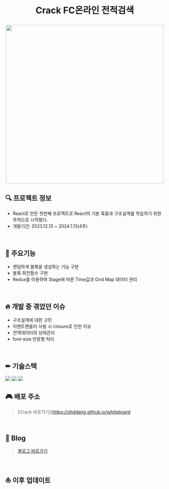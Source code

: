 # <p align="center">Crack FC온라인 전적검색</p>

<p align="center"><img src="https://github.com/ohddang/crack/assets/68732996/002a75dc-52db-4787-84e4-941e0533b15b" width="500" /></p>


## 🔍 프로젝트 정보
* React로 만든 첫번째 프로젝트로 React의 기본 훅들과 구조설계를 학습하기 위한 목적으로 시작했다.  
* 개발기간: 2023.12.13 ~ 2024.1.13(4주)
<br/>

## 📖 주요기능
* 랜덤하게 블록을 생성하는 기능 구현  
* 블록 회전함수 구현  
* Redux를 이용하여 Stage에 따른 Time값과 Grid Map 데이터 관리  
<br/>

## 🔥 개발 중 겪었던 이슈
* 구조설계에 대한 고민
* 이벤트핸들러 사용 시 closure로 인한 이슈
* 전역데이터의 상태관리
* font-size 반응형 처리
<br/>

## ✏ 기술스택
<img src="https://img.shields.io/badge/typescript-F7DF1E?style=for-the-badge&logo=typescript&logoColor=black"> <img src="https://img.shields.io/badge/tailwindcss-1572B6?style=for-the-badge&logo=tailwindcss&logoColor=white"> <img src="https://img.shields.io/badge/next-black?style=for-the-badge&logo=nextdojs&logoColor=61DAFB"> 
<br/>

## 🎮 배포 주소
> [Crack 바로가기](https://ohddang.github.io/whiteboard  
<br/>

## 📝 Blog
>[블로그 바로가기](https://nth-challenge.tistory.com/category/Next로%20전적검색%20사이트)  
<br/>

## ⛵ 이후 업데이트
